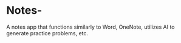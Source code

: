 # Notes-
A notes app that functions similarly to Word, OneNote, utilizes AI to generate practice problems, etc.
